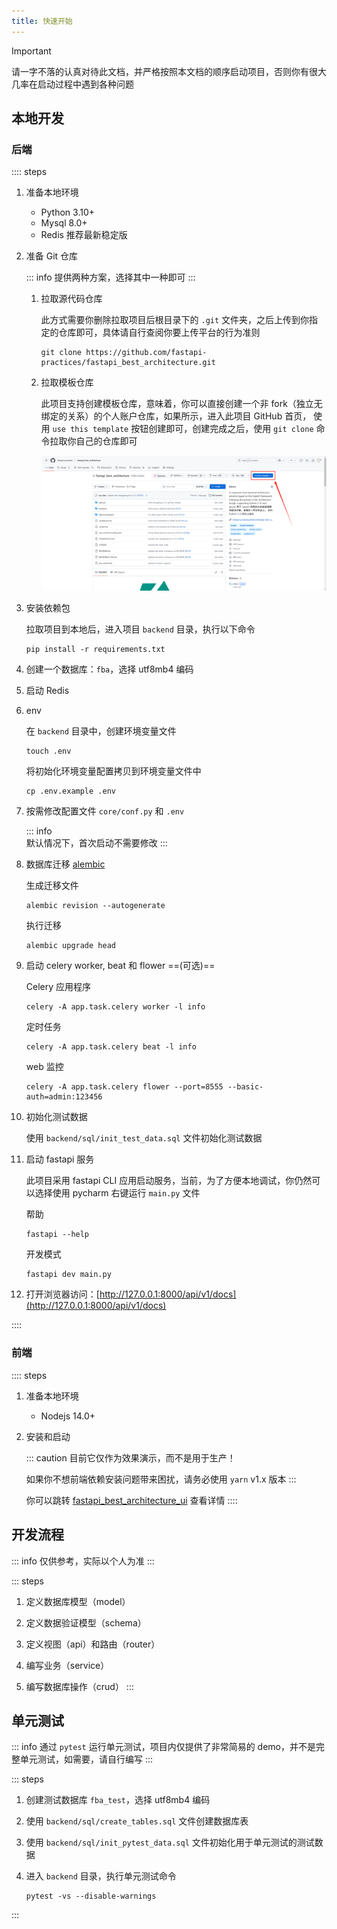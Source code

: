 ```yaml
---
title: 快速开始
---
```


> [!IMPORTANT]
> 请一字不落的认真对待此文档，并严格按照本文档的顺序启动项目，否则你有很大几率在启动过程中遇到各种问题

## 本地开发

### 后端

:::: steps

1. 准备本地环境

   * Python 3.10+
   * Mysql 8.0+
   * Redis 推荐最新稳定版

2. 准备 Git 仓库

   ::: info
   提供两种方案，选择其中一种即可
   :::

   1. 拉取源代码仓库

      此方式需要你删除拉取项目后根目录下的 `.git` 文件夹，之后上传到你指定的仓库即可，具体请自行查阅你要上传平台的行为准则

      ```shell
      git clone https://github.com/fastapi-practices/fastapi_best_architecture.git
      ```

   2. 拉取模板仓库

      此项目支持创建模板仓库，意味着，你可以直接创建一个非 fork（独立无绑定的关系）的个人账户仓库，如果所示，进入此项目 GitHub 首页，
      使用 `use this template` 按钮创建即可，创建完成之后，使用 `git clone` 命令拉取你自己的仓库即可
   
      ![use_this_template](/images/use_this_template.png)

3. 安装依赖包

   拉取项目到本地后，进入项目 `backend` 目录，执行以下命令

   ```shell
   pip install -r requirements.txt
   ```

4. 创建一个数据库：`fba`，选择 utf8mb4 编码
5. 启动 Redis
6. env

   在 `backend` 目录中，创建环境变量文件

   ```shell
   touch .env
   ```

   将初始化环境变量配置拷贝到环境变量文件中

   ```shell
   cp .env.example .env
   ```

7. 按需修改配置文件 `core/conf.py` 和 `.env`

   ::: info   
   默认情况下，首次启动不需要修改
   :::

8. 数据库迁移 [alembic](https://alembic.sqlalchemy.org/en/latest/tutorial.html)

   生成迁移文件

   ```shell
   alembic revision --autogenerate
   ```
   
   执行迁移

   ```shell
   alembic upgrade head
   ```

9. 启动 celery worker, beat 和 flower ==(可选)==

   Celery 应用程序

   ```shell
   celery -A app.task.celery worker -l info
   ```

   定时任务

   ```shell
   celery -A app.task.celery beat -l info
   ```

   web 监控

   ```shell
   celery -A app.task.celery flower --port=8555 --basic-auth=admin:123456
   ```

10. 初始化测试数据

    使用 `backend/sql/init_test_data.sql` 文件初始化测试数据

11. 启动 fastapi 服务

    此项目采用 fastapi CLI 应用启动服务，当前，为了方便本地调试，你仍然可以选择使用 pycharm 右键运行 `main.py` 文件

    帮助

    ```shell
    fastapi --help
    ```

    开发模式

    ```shell
    fastapi dev main.py
    ```

12. 打开浏览器访问：[http://127.0.0.1:8000/api/v1/docs](http://127.0.0.1:8000/api/v1/docs)

::::

### 前端

:::: steps
1. 准备本地环境

   * Nodejs 14.0+

2. 安装和启动

   ::: caution
   目前它仅作为效果演示，而不是用于生产！
   
   如果你不想前端依赖安装问题带来困扰，请务必使用 `yarn` v1.x 版本
   :::
   
   你可以跳转 [fastapi_best_architecture_ui](https://github.com/fastapi-practices/fastapi_best_architecture_ui) 查看详情
::::


## 开发流程

::: info
仅供参考，实际以个人为准
:::

::: steps
1. 定义数据库模型（model）

2. 定义数据验证模型（schema）

3. 定义视图（api）和路由（router）

4. 编写业务（service）

5. 编写数据库操作（crud）
:::

## 单元测试

::: info
通过 `pytest` 运行单元测试，项目内仅提供了非常简易的 demo，并不是完整单元测试，如需要，请自行编写
:::

::: steps
1. 创建测试数据库 `fba_test`，选择 utf8mb4 编码
2. 使用 `backend/sql/create_tables.sql` 文件创建数据库表
3. 使用 `backend/sql/init_pytest_data.sql` 文件初始化用于单元测试的测试数据
4. 进入 `backend` 目录，执行单元测试命令

   ```shell
   pytest -vs --disable-warnings
   ```
:::
